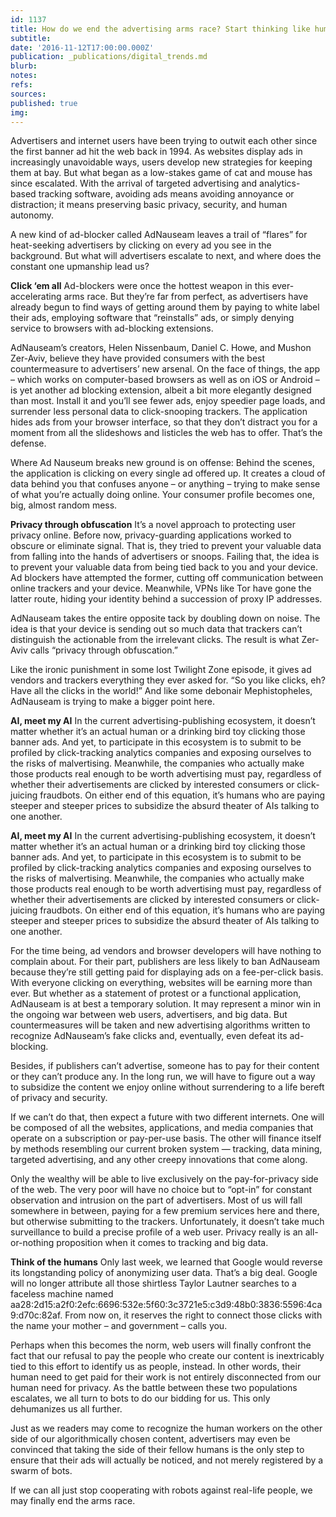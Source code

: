 ```yaml
---
id: 1137
title: How do we end the advertising arms race? Start thinking like humans
subtitle: 
date: '2016-11-12T17:00:00.000Z'
publication: _publications/digital_trends.md
blurb: 
notes: 
refs: 
sources: 
published: true
img: 
---
```

Advertisers and internet users have been trying to outwit each other since the first banner ad hit the web back in 1994. As websites display ads in increasingly unavoidable ways, users develop new strategies for keeping them at bay. But what began as a low-stakes game of cat and mouse has since escalated. With the arrival of targeted advertising and analytics-based tracking software, avoiding ads means avoiding annoyance or distraction; it means preserving basic privacy, security, and human autonomy.

A new kind of ad-blocker called AdNauseam leaves a trail of “flares” for heat-seeking advertisers by clicking on every ad you see in the background. But what will advertisers escalate to next, and where does the constant one upmanship lead us?

**Click ‘em all**
Ad-blockers were once the hottest weapon in this ever-accelerating arms race. But they’re far from perfect, as advertisers have already begun to find ways of getting around them by paying to white label their ads, employing software that “reinstalls” ads, or simply denying service to browsers with ad-blocking extensions.

AdNauseam’s creators, Helen Nissenbaum, Daniel C. Howe, and Mushon Zer-Aviv, believe they have provided consumers with the best countermeasure to advertisers’ new arsenal. On the face of things, the app – which works on computer-based browsers as well as on iOS or Android – is yet another ad blocking extension, albeit a bit more elegantly designed than most. Install it and you’ll see fewer ads, enjoy speedier page loads, and surrender less personal data to click-snooping trackers. The application hides ads from your browser interface, so that they don’t distract you for a moment from all the slideshows and listicles the web has to offer. That’s the defense.

Where Ad Nauseum breaks new ground is on offense: Behind the scenes, the application is clicking on every single ad offered up. It creates a cloud of data behind you that confuses anyone – or anything – trying to make sense of what you’re actually doing online. Your consumer profile becomes one, big, almost random mess.

**Privacy through obfuscation**
It’s a novel approach to protecting user privacy online. Before now, privacy-guarding applications worked to obscure or eliminate signal. That is, they tried to prevent your valuable data from falling into the hands of advertisers or snoops. Failing that, the idea is to prevent your valuable data from being tied back to you and your device. Ad blockers have attempted the former, cutting off communication between online trackers and your device. Meanwhile, VPNs like Tor have gone the latter route, hiding your identity behind a succession of proxy IP addresses.

AdNauseam takes the entire opposite tack by doubling down on noise. The idea is that your device is sending out so much data that trackers can’t distinguish the actionable from the irrelevant clicks. The result is what Zer-Aviv calls “privacy through obfuscation.”

Like the ironic punishment in some lost Twilight Zone episode, it gives ad vendors and trackers everything they ever asked for. “So you like clicks, eh? Have all the clicks in the world!” And like some debonair Mephistopheles, AdNauseam is trying to make a bigger point here.

**AI, meet my AI**
In the current advertising-publishing ecosystem, it doesn’t matter whether it’s an actual human or a drinking bird toy clicking those banner ads. And yet, to participate in this ecosystem is to submit to be profiled by click-tracking analytics companies and exposing ourselves to the risks of malvertising. Meanwhile, the companies who actually make those products real enough to be worth advertising must pay, regardless of whether their advertisements are clicked by interested consumers or click-juicing fraudbots. On either end of this equation, it’s humans who are paying steeper and steeper prices to subsidize the absurd theater of AIs talking to one another.

**AI, meet my AI**
In the current advertising-publishing ecosystem, it doesn’t matter whether it’s an actual human or a drinking bird toy clicking those banner ads. And yet, to participate in this ecosystem is to submit to be profiled by click-tracking analytics companies and exposing ourselves to the risks of malvertising. Meanwhile, the companies who actually make those products real enough to be worth advertising must pay, regardless of whether their advertisements are clicked by interested consumers or click-juicing fraudbots. On either end of this equation, it’s humans who are paying steeper and steeper prices to subsidize the absurd theater of AIs talking to one another.

For the time being, ad vendors and browser developers will have nothing to complain about. For their part, publishers are less likely to ban AdNauseam because they’re still getting paid for displaying ads on a fee-per-click basis. With everyone clicking on everything, websites will be earning more than ever. But whether as a statement of protest or a functional application, AdNauseam is at best a temporary solution. It may represent a minor win in the ongoing war between web users, advertisers, and big data. But countermeasures will be taken and new advertising algorithms written to recognize AdNauseam’s fake clicks and, eventually, even defeat its ad-blocking.

Besides, if publishers can’t advertise, someone has to pay for their content or they can’t produce any. In the long run, we will have to figure out a way to subsidize the content we enjoy online without surrendering to a life bereft of privacy and security.

If we can’t do that, then expect a future with two different internets. One will be composed of all the websites, applications, and media companies that operate on a subscription or pay-per-use basis. The other will finance itself by methods resembling our current broken system — tracking, data mining, targeted advertising, and any other creepy innovations that come along.

Only the wealthy will be able to live exclusively on the pay-for-privacy side of the web. The very poor will have no choice but to “opt-in” for constant observation and intrusion on the part of advertisers. Most of us will fall somewhere in between, paying for a few premium services here and there, but otherwise submitting to the trackers. Unfortunately, it doesn’t take much surveillance to build a precise profile of a web user. Privacy really is an all-or-nothing proposition when it comes to tracking and big data.

**Think of the humans**
Only last week, we learned that Google would reverse its longstanding policy of anonymizing user data. That’s a big deal. Google will no longer attribute all those shirtless Taylor Lautner searches to a faceless machine named aa28:2d15:a2f0:2efc:6696:532e:5f60:3c3721e5:c3d9:48b0:3836:5596:4ca9:d70c:82af. From now on, it reserves the right to connect those clicks with the name your mother – and government – calls you.

Perhaps when this becomes the norm, web users will finally confront the fact that our refusal to pay the people who create our content is inextricably tied to this effort to identify us as people, instead. In other words, their human need to get paid for their work is not entirely disconnected from our human need for privacy. As the battle between these two populations escalates, we all turn to bots to do our bidding for us. This only dehumanizes us all further.

Just as we readers may come to recognize the human workers on the other side of our algorithmically chosen content, advertisers may even be convinced that taking the side of their fellow humans is the only step to ensure that their ads will actually be noticed, and not merely registered by a swarm of bots.

If we can all just stop cooperating with robots against real-life people, we may finally end the arms race.


